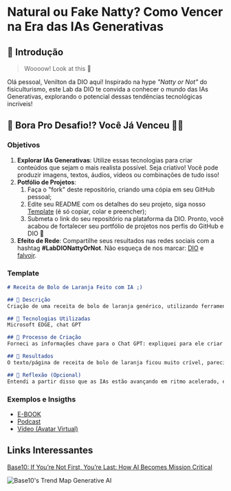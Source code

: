 # Natural ou Fake Natty? Como Vencer na Era das IAs Generativas

## 🚀 Introdução

> Woooow! Look at this 👀

Olá pessoal, Venilton da DIO aqui! Inspirado na hype _"Natty or Not"_ do fisiculturismo, este Lab da DIO te convida a conhecer o mundo das IAs Generativas, explorando o potencial dessas tendências tecnológicas incríveis!

## 🎯 Bora Pro Desafio!? Você Já Venceu 💪🤓

### Objetivos

1. **Explorar IAs Generativas**: Utilize essas tecnologias para criar conteúdos que sejam o mais realista possível. Seja criativo! Você pode produzir imagens, textos, áudios, vídeos ou combinações de tudo isso!
1. **Potfólio de Projetos**:
    1. Faça o "fork" deste repositório, criando uma cópia em seu GitHub pessoal;
    2. Edite seu README com os detalhes do seu projeto, siga nosso [Template](#template) (é só copiar, colar e preencher);
    3. Submeta o link do seu repositório na plataforma da DIO. Pronto, você acabou de fortalecer seu portfólio de projetos nos perfis do GitHub e DIO 🚀
1. **Efeito de Rede**: Compartilhe seus resultados nas redes sociais com a hashtag **#LabDIONattyOrNot**. Não esqueça de nos marcar: [DIO](https://www.linkedin.com/school/dio-makethechange) e [falvojr](https://www.linkedin.com/in/falvojr).

### Template

```markdown
# Receita de Bolo de Laranja Feito com IA ;)

## 📒 Descrição
Criação de uma receita de bolo de laranja genérico, utilizando ferramentas de chat IA comum atualmente.

## 🤖 Tecnologias Utilizadas
Microsoft EDGE, chat GPT

## 🧐 Processo de Criação
Forneci as informações chave para o Chat GPT: expliquei para ele criar uma receita de bolo de laranja utilizando as receitas mais confiáveis e bem avaliadas da internet como referência, tudo isso de forma que pareça que um ser humano comum escreveu e publicou em um site ou blog de receitas. Pedi para ele criar também uma imagem do bolo de laranja pronto.

## 🚀 Resultados
O texto/página de receita de bolo de laranja ficou muito crível, parecia realmente que um ser humano o fez. O bolo de laranja, porém, ficou um pouco distorcido e saturado, ficando um pouco claro que fora feito por IA.

## 💭 Reflexão (Opcional)
Entendi a partir disso que as IAs estão avançando em ritmo acelerado, em especial às ferramentas de Chat IA, no entanto reconheço ainda um potencial crescimento com relação à criação de imagens por IAs comuns.
```

### Exemplos e Insigths

- [E-BOOK](/exemplos/E-BOOK.md)
- [Podcast](/exemplos/PODCAST.md)
- [Vídeo (Avatar Virtual)](/exemplos/VIDEO.md)

## Links Interessantes

[Base10: If You’re Not First, You’re Last: How AI Becomes Mission Critical](https://base10.vc/post/generative-ai-mission-critical/)

![Base10's Trend Map Generative AI](https://github.com/digitalinnovationone/lab-natty-or-not/assets/730492/f4df26e8-f8f7-4419-8252-c69d73ea930c)
